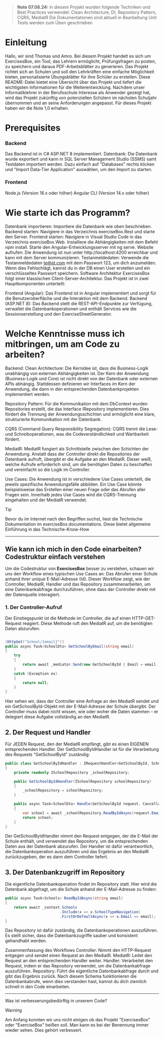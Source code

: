 >**Note 07.08.24:**
in diesem Projekt wurden folgende Techniken und Best Practices verwendet:
Clean Architecture, DI, Repository Pattern, CQRS, MediatR
Die Dokumentationen sind aktuell in Bearbeitung
Unit Tests werden zum Üben geschrieben


# Einleitung
Hallo, wir sind Thomas und Amro. Bei diesem Projekt handelt es sich um ExercisesBox, ein Tool, das Lehrern ermöglicht, Prüfungsfragen zu posten, zu speichern und daraus PDF-Arbeitsblätter zu generieren.
Das Projekt richtet sich an Schulen und soll den Lehrkräften eine einfache Möglichkeit bieten, personalisierte Übungsblätter für ihre Schüler zu erstellen. Diese README-Datei bietet eine Übersicht über das Projekt und liefert die wichtigsten Informationen für die Weiterentwicklung.
Nachdem unser Informatiklehrer in der Berufsschule Interesse als Anwender gezeigt hat, wird das Projekt zukünftig von potenziellen Schülern im nächsten Schuljahr übernommen und an seine Anforderungen angepasst. Für dieses Projekt haben wir die Note 1,0 erhalten.

# Prerequisites
### Backend
Das Backend ist in C# ASP.NET 8 implementiert.
Datenbank: Die Datenbank wurde exportiert und kann in SQL Server Management Studio (SSMS) samt Testdaten importiert werden. Dazu einfach auf "Databases" rechts klicken und "Import Data-Tier Application" auswählen, um den Import zu starten.
### Frontend
Node.js (Version 16.x oder höher)
Angular CLI (Version 14.x oder höher)

# Wie starte ich das Programm?
Datenbank importieren: Importiere die Datenbank wie oben beschrieben.
Backend starten: Navigiere in das Verzeichnis exerciseBox.Rest und starte den Server.
Frontend starten:
Navigiere in Visual Studio Code in das Verzeichnis exerciseBox.Web.
Installiere die Abhängigkeiten mit dem Befehl npm install.
Starte den Angular-Entwicklungsserver mit ng serve.
Website aufrufen: Die Anwendung ist nun unter http://localhost:4200 erreichbar und kann mit dem Server kommunizieren.
Testanmeldedaten: Verwende die Testanmeldedaten te@st.com mit dem Passwort 123, um dich anzumelden. Wenn dies Fehlschlägt, kannst du in der DB einen User erstellen und ein verschlüsseltes Passwort speichern.
Software Architektur
ExercisesBox folgt einer klassischen Client-Server-Architektur. Das Projekt ist in zwei Hauptkomponenten unterteilt:

Frontend (Angular): Das Frontend ist in Angular implementiert und sorgt für die Benutzeroberfläche und die Interaktion mit dem Backend.
Backend (ASP.NET 8): Das Backend stellt die REST-API-Endpunkte zur Verfügung, verwaltet die Datenbankoperationen und enthält Services wie die Sessionserstellung und den ExerciseSheetGenerator.

# Welche Kenntnisse muss ich mitbringen, um am Code zu arbeiten?
Backend:
Clean Architecture: Die Kernidee ist, dass die Business-Logik unabhängig von externen Abhängigkeiten ist. Der Kern der Anwendung (Business-Logik und Core) ist nicht direkt von der Datenbank oder externen APIs abhängig. Stattdessen definieren wir Interfaces im Kern der Anwendung, die dann in den entsprechenden Datenbankprojekten implementiert werden.

Repository Pattern: Für die Kommunikation mit dem DbContext wurden Repositories erstellt, die das Interface IRepository implementieren. Dies fördert die Trennung der Anwendungsschichten und ermöglicht eine klare, strukturierte Kommunikation mit der Datenbank.

CQRS (Command Query Responsibility Segregation): CQRS trennt die Lese- und Schreiboperationen, was die Codeverständlichkeit und Wartbarkeit fördert.

MediatR: MediatR fungiert als Schnittstelle zwischen den Schichten der Anwendung. Anstatt dass der Controller direkt die Repositories der Datenbank aufruft, übergibt er die Aufgabe an den MediatR. Dieser weiß, welche Aufrufe erforderlich sind, um die benötigten Daten zu beschaffen und vereinfacht so die Logik im Controller.

Use Cases: Die Anwendung ist in verschiedene Use Cases unterteilt, die jeweils spezifische Anwendungsfälle abbilden. Ein Use Case könnte beispielsweise das Erstellen einer neuen Frage oder das Abrufen aller Fragen sein. Innerhalb jedes Use Cases wird die CQRS-Trennung eingehalten und der MediatR verwendet.

> [!TIP]
> Bevor du im Internet nach den Begriffen suchst, liest die Technische Dokumentation im exerciseBox.documentations. Diese bietet allgemeine Einführung in das Technische-Know-How
----
## Wie kann ich mich in den Code einarbeiten? Codestruktur einfach verstehen

Um die Codestruktur von **ExercisesBox** besser zu verstehen, schauen wir uns den Workflow eines typischen Use Cases an: Das Abrufen einer Schule anhand ihrer unique E-Mail-Adresse (Id). Dieser Workflow zeigt, wie der Controller, MediatR, Handler und das Repository zusammenarbeiten, um eine Datenbankabfrage durchzuführen, ohne dass der Controller direkt mit der Datenquelle interagiert.

### 1. Der Controller-Aufruf

Der Einstiegspunkt ist die Methode im Controller, die auf einen HTTP-GET-Request reagiert. Diese Methode ruft den MediatR auf, um die benötigten Daten abzurufen:

```csharp

[HttpGet("School/{email}")]
public async Task<SchoolDto> GetSchoolByEmail(string email)
{
    try
    {
        return await _mediator.Send(new GetSchoolById { Email = email });
    }
    catch (Exception ex)
    {
        return null;
    }
}
```

Hier sehen wir, dass der Controller eine Anfrage an den MediatR sendet und ein GetSchoolById-Objekt mit der E-Mail-Adresse der Schule übergibt. Der Controller muss dabei nicht wissen, wie oder woher die Daten stammen – er delegiert diese Aufgabe vollständig an den MediatR.
## 2. Der Request und Handler
Für JEDEN Request, den der MediatR empfängt, gibt es einen EIGENEN entsprechenden Handler. Der GetSchoolByIdHandler ist für die Verarbeitung des Requests "GetSchoolById" zuständig:
```csharp
public class GetSchoolByIdHandler : IRequestHandler<GetSchoolById, SchoolDto>
{
    private readonly ISchoolRepository _schoolRepository;

    public GetSchoolByIdHandler(ISchoolRepository schoolRepository)
    {
        _schoolRepository = schoolRepository;
    }

    public async Task<SchoolDto> Handle(GetSchoolById request, CancellationToken cancellationToken)
    {
        var school = await _schoolRepository.ReadByIdAsync(request.Email);
        return school;
    }
}
```
Der GetSchoolByIdHandler nimmt den Request entgegen, der die E-Mail der Schule enthält, und verwendet das Repository, um die entsprechenden Daten aus der Datenbank abzurufen. Der Handler ist dafür verantwortlich, die Datenbankoperation auszuführen und das Ergebnis an den MediatR zurückzugeben, der es dann dem Controller liefert.

## 3. Der Datenbankzugriff im Repository
Die eigentliche Datenbankoperation findet im Repository statt. Hier wird die Datenbank abgefragt, um die Schule anhand der E-Mail-Adresse zu finden:
```csharp
public async Task<Schools> ReadByIdAsync(string email)
{
    return await _context.Schools
                         .Include(x => x.SchoolTypeNavigation)
                         .FirstOrDefaultAsync(x => x.Email == email);
}
```
Das Repository ist dafür zuständig, die Datenbankoperationen auszuführen. Es stellt sicher, dass die Datenbankzugriffe sauber und konsistent gehandhabt werden.

Zusammenfassung des Workflows
Controller: Nimmt den HTTP-Request entgegen und sendet einen Request an den MediatR.
MediatR: Leitet den Request an den entsprechenden Handler weiter.
Handler: Verarbeitet den Request, indem er das Repository verwendet, um die Datenbankabfrage auszuführen.
Repository: Führt die eigentliche Datenbankabfrage durch und gibt das Ergebnis zurück.
Nach diesem Schema funktionieren die Datenbankabrufe, wenn dies verstanden hast, kannst du dich ziemlich schnell in den Code einarbeiten.

----
Was ist verbesserungsbedürftig in unserem Code?
> [!WARNING]
> Am Anfang konnten wir uns nicht einigen ob das Projekt "ExercisesBox" oder "ExerciseBox" heißen soll. Man kann es bei der Benennung immer wieder sehen. Dies gehört verbessert.


